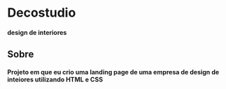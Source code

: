 # Decostudio
#### design de interiores
## Sobre
#### Projeto em que eu crio uma landing page de uma empresa de design de inteiores utilizando HTML e CSS